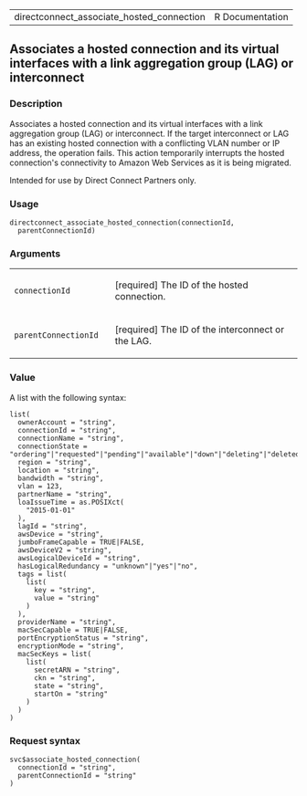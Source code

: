 <table style="width: 100%;">
<tbody>
<tr class="odd">
<td>directconnect_associate_hosted_connection</td>
<td style="text-align: right;">R Documentation</td>
</tr>
</tbody>
</table>

## Associates a hosted connection and its virtual interfaces with a link aggregation group (LAG) or interconnect

### Description

Associates a hosted connection and its virtual interfaces with a link
aggregation group (LAG) or interconnect. If the target interconnect or
LAG has an existing hosted connection with a conflicting VLAN number or
IP address, the operation fails. This action temporarily interrupts the
hosted connection's connectivity to Amazon Web Services as it is being
migrated.

Intended for use by Direct Connect Partners only.

### Usage

    directconnect_associate_hosted_connection(connectionId,
      parentConnectionId)

### Arguments

<table>
<colgroup>
<col style="width: 35%" />
<col style="width: 65%" />
</colgroup>
<tbody>
<tr class="odd">
<td><code
id="directconnect_associate_hosted_connection_:_connectionId">connectionId</code></td>
<td><p>[required] The ID of the hosted connection.</p></td>
</tr>
<tr class="even">
<td><code
id="directconnect_associate_hosted_connection_:_parentConnectionId">parentConnectionId</code></td>
<td><p>[required] The ID of the interconnect or the LAG.</p></td>
</tr>
</tbody>
</table>

### Value

A list with the following syntax:

    list(
      ownerAccount = "string",
      connectionId = "string",
      connectionName = "string",
      connectionState = "ordering"|"requested"|"pending"|"available"|"down"|"deleting"|"deleted"|"rejected"|"unknown",
      region = "string",
      location = "string",
      bandwidth = "string",
      vlan = 123,
      partnerName = "string",
      loaIssueTime = as.POSIXct(
        "2015-01-01"
      ),
      lagId = "string",
      awsDevice = "string",
      jumboFrameCapable = TRUE|FALSE,
      awsDeviceV2 = "string",
      awsLogicalDeviceId = "string",
      hasLogicalRedundancy = "unknown"|"yes"|"no",
      tags = list(
        list(
          key = "string",
          value = "string"
        )
      ),
      providerName = "string",
      macSecCapable = TRUE|FALSE,
      portEncryptionStatus = "string",
      encryptionMode = "string",
      macSecKeys = list(
        list(
          secretARN = "string",
          ckn = "string",
          state = "string",
          startOn = "string"
        )
      )
    )

### Request syntax

    svc$associate_hosted_connection(
      connectionId = "string",
      parentConnectionId = "string"
    )

